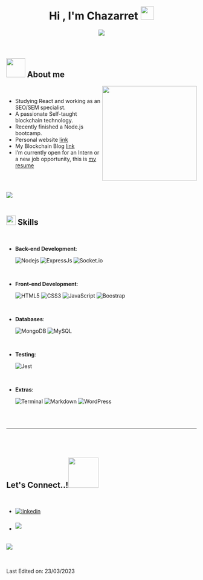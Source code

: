 
<h1 align="center"><b>Hi , I'm Chazarret </b><img src="https://locomotorarender.com/cv/hi.gif" width="35"></h1>

<p align="center">
  <a href="https://github.com/DenverCoder1/readme-typing-svg"><img src="https://readme-typing-svg.herokuapp.com?font=Time+New+Roman&color=cyan&size=25&center=true&vCenter=true&width=600&height=100&lines=Full+Stack+Developer&hearts;++;SEO/SEM+Specialist;Studing+Front-End+Frameworks,;Active+Learner/Researcher,;Love+to+learn+new+stuffs..<3"></a>
</p>


<br>



	
## <picture><img src = "https://locomotorarender.com/cv/about_me.gif" width = 50px></picture> **About me**

<picture> <img align="right" src="https://locomotorarender.com/cv/Right_Side.gif" width = 250px></picture>

<br>

- Studying React and working as an SEO/SEM specialist. 
- A passionate Self-taught blockchain technology.
- Recently finished a Node.js bootcamp.
- Personal website [link](https://locomotorarender.com)
- My Blockchain Blog [link](https://funcionesblockchain.com)
- I’m currently open for an Intern or a new job opportunity, this is [my resume](https://locomotorarender.com/cv/CV.Alejandro.Chazarreta.esp.pdf)

<br><br>

<img src="https://locomotorarender.com/cv/flash.gif"><br><br>

## <img src="https://media2.giphy.com/media/QssGEmpkyEOhBCb7e1/giphy.gif?cid=ecf05e47a0n3gi1bfqntqmob8g9aid1oyj2wr3ds3mg700bl&rid=giphy.gif" width ="25"><b> Skills</b>
<br>

<p align="center">

- **Back-end Development**:
    
    ![Nodejs](https://img.shields.io/badge/Node.js-43853D?style=for-the-badge&logo=node.js&logoColor=white)
    ![ExpressJs](https://img.shields.io/badge/Express.js-404D59?style=for-the-badge)
    ![Socket.io](https://img.shields.io/badge/Socket.io-black?style=for-the-badge&logo=socket.io&badgeColor=010101)

<br>   
    
- **Front-end Development**:

   ![HTML5](https://img.shields.io/badge/HTML5%20-%23E34F26.svg?style=for-the-badge&logo=html5&logoColor=white)
   ![CSS3](https://img.shields.io/badge/CSS%20-%231572B6.svg?style=for-the-badge&logo=css3&logoColor=white)
   ![JavaScript](https://img.shields.io/badge/JavaScript%20-%23F7DF1E.svg?style=for-the-badge&logo=javascript&logoColor=black)
   ![Boostrap](https://img.shields.io/badge/Bootstrap-563D7C?style=for-the-badge&logo=bootstrap&logoColor=white)

<br>

- **Databases**:

  ![MongoDB](https://img.shields.io/badge/MongoDB-4EA94B?style=for-the-badge&logo=mongodb&logoColor=white)
  ![MySQL](https://img.shields.io/badge/MySQL-00000F?style=for-the-badge&logo=mysql&logoColor=white)

<br>

- **Testing**:

  ![Jest](https://img.shields.io/badge/Jest-323330?style=for-the-badge&logo=Jest&logoColor=white)
  
  <br>
  

- **Extras**:

    ![Terminal](https://img.shields.io/badge/Terminal-%23054020?style=for-the-badge&logo=gnu-bash&logoColor=white)
    ![Markdown](https://img.shields.io/badge/markdown-%23000000.svg?style=for-the-badge&logo=markdown&logoColor=white) 
    ![WordPress](https://img.shields.io/badge/WordPress-%23117AC9.svg?style=for-the-badge&logo=WordPress&logoColor=white)


</p>

<br>
<br>

-----

<br>
<br>

## <b> Let's Connect..!</b><img src="https://locomotorarender.com/cv/handshake.gif" width ="80">
<br>
<div align='left'>

<ul>

<li>
<a href="https://linkedin.com/in/chazarret" target="_blank">
<img src="https://img.shields.io/badge/linkedin:  CHAZARRET-%2300acee.svg?color=405DE6&style=for-the-badge&logo=linkedin&logoColor=white" alt=linkedin style="margin-bottom: 5px;"/>
</a>
</li>

<br>


<li>
<a href="mailto:chazarret@gmail.com" target="_blank">
<img src="https://img.shields.io/badge/gmail:  CHAZARRET-%23EA4335.svg?style=for-the-badge&logo=gmail&logoColor=white" t=mail style="margin-bottom: 5px;" />
</a>
</li>
	
</ul>
</div>

<br>
<img src="https://locomotorarender.com/cv/flash.gif">
<br>
<br>
<br>




Last Edited on: 23/03/2023
